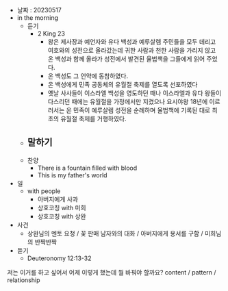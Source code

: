 - 날짜 : 20230517
- in the morning
	- 듣기
		- 2 King 23
			- 왕은 제사장과 예언자와 유다 백성과 예루살렘 주민들을 모두 데리고 여호와의 성전으로 올라갔는데 귀한 사람과 천한 사람을 가리지 않고 온 백성과 함께 올라가 성전에서 발견된 율법책을 그들에게 읽어 주었다.
			- 온 백성도 그 언약에 동참하였다. 
			- 온 백성에게 민족 공동체의 유월절 축제를 열도록 선포하였다
			- 옛날 사사들이 이스라엘 백성을 영도하던 때나 이스라엘과 유다 왕들이 다스리던 때에는 유월절을 가정에서만 지켰으나 요시야왕 18년에 이르러서는 온 민족이 예루살렘 성전을 순례하며 율법책에 기록된 대로 최초의 유월절 축제를 거행하였다.
	- 말하기
		-  
	- 찬양
		- There is a fountain filled with blood
		- This is my father's world
- 일
	- with people
		- 아버지에게 사과
		- 상호코칭 with 미희
		- 상호코칭 with 상완
- 사건
	- 상완님의 멘토 요청 / 꽃 판매 남자와의 대화 / 아버지에게 용서를 구함 / 미희님의 반짝반짝
- 듣기
	- Deuteronomy  12:13-32



저는 이거를 하고 싶어서 어제 이렇게 했는데 뭘 바꿔야 할까요?
content / pattern / relationship
